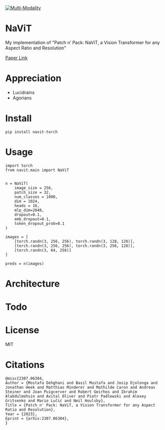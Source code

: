 [![Multi-Modality](agorabanner.png)](https://discord.gg/qUtxnK2NMf)

# NaViT
My implementation of "Patch n’ Pack: NaViT, a Vision Transformer for any Aspect Ratio and Resolution"

[Paper Link](https://arxiv.org/pdf/2307.06304.pdf)

# Appreciation
* Lucidrains
* Agorians

# Install
`pip install navit-torch`

# Usage
```pytorch
import torch
from navit.main import NaViT


n = NaViT(
    image_size = 256,
    patch_size = 32,
    num_classes = 1000,
    dim = 1024,
    heads = 16,
    mlp_dim=2048,
    dropout=0.1,
    emb_dropout=0.1,
    token_dropout_prob=0.1
)

images = [
    [torch.randn(3, 256, 256), torch.randn(3, 128, 128)],
    [torch.randn(3, 256, 256), torch.randn(3, 256, 128)],
    [torch.randn(3, 64, 256)]
]

preds = n(images)
```

# Architecture

# Todo


# License
MIT

# Citations
```
@misc{2307.06304,
Author = {Mostafa Dehghani and Basil Mustafa and Josip Djolonga and Jonathan Heek and Matthias Minderer and Mathilde Caron and Andreas Steiner and Joan Puigcerver and Robert Geirhos and Ibrahim Alabdulmohsin and Avital Oliver and Piotr Padlewski and Alexey Gritsenko and Mario Lučić and Neil Houlsby},
Title = {Patch n' Pack: NaViT, a Vision Transformer for any Aspect Ratio and Resolution},
Year = {2023},
Eprint = {arXiv:2307.06304},
}
```

